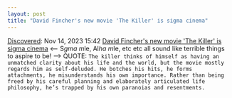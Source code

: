 ```yaml
---
layout: post
title: "David Fincher's new movie 'The Killer' is sigma cinema"
---
```

[Discovered](http://rolandtanglao.com/2020/07/29/p1-blogthis-checkvist-list-links-to-blog/): Nov 14, 2023 15:42 [David Fincher's new movie 'The Killer' is sigma cinema](https://maxread.substack.com/p/david-finchers-new-movie-the-killer) <-- S*gma m*le, Al*ha m*le, etc etc all sound like terrible things to aspire to be! --> QUOTE: `The killer thinks of himself as having an unmatched clarity about his life and the world, but the movie mostly regards him as self-deluded. He botches his hits, he forms attachments, he misunderstands his own importance. Rather than being freed by his careful planning and elaborately articulated life philosophy, he’s trapped by his own paranoias and resentments.`
